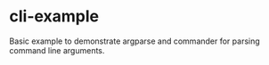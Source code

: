 # cli-example
Basic example to demonstrate argparse and commander for parsing command line arguments.
